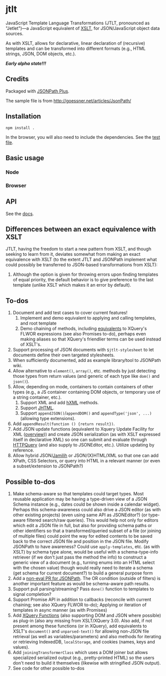 # jtlt

JavaScript Template Language Transformations (JTLT, pronounced as
"Jetlet")—a JavaScript equivalent of [XSLT](http://www.w3.org/Style/XSL/),
for JSON/JavaScript object data sources.

As with XSLT, allows for declarative, linear declaration of
(recursive) templates and can be transformed into different
formats (e.g., HTML strings, JSON, DOM objects, etc.).

***Early alpha state!!!***

## Credits

Packaged with [JSONPath Plus](https://github.com/s3u/JSONPath).

The sample file is from <http://goessner.net/articles/JsonPath/>

## Installation

```shell
npm install .
```

In the browser, you will also need to include the dependencies.
See the [test file](test/test.html).

## Basic usage

### Node

### Browser

## API

See the [docs](docs/API.md).

## Differences between an exact equivalence with XSLT

JTLT, having the freedom to start a new pattern from XSLT, and though
seeking to learn from it, deviates somewhat from making an exact
equivalence with XSLT (to the extent JTLT and JSONPath implement
what could possibly be transferred to JSON-based transformations
from XSLT):

1.  Although the option is given for throwing errors upon finding
    templates of equal priority, the default behavior is to give
    preference to the last template (unlike XSLT which makes it an
    error by default).

## To-dos

1.  Document and add test cases to cover current features!
    1.  Implement and demo equivalent to applying and calling templates, and
        root template
    1.  Demo chaining of methods, including [equivalents](http://www.saxonica.com/papers/XTech2005/mhkpaper.html#S4.)
        to XQuery's FLWOR expressions (see also Promises to-do), perhaps
        even making aliases so that XQuery's friendlier terms can be used
        instead of XSLT's.
1.  Support processing of JSON documents with `$jtlt-stylesheet` to let
    documents define their own targeted stylesheets.
1.  When sufficiently documented, add as example library/tool to
    JSONPath wiki.
1.  Allow alternative to `element()`, `array()`, etc. methods by just
    detecting those types from return values (and generic of each
    type like `dom()` and `json()`).
1.  Allow, depending on mode, containers to contain containers of other
    types (e.g., a JS container containing DOM objects, or temporary use
    of a string container, etc.).
    1.  Support XML and add [hXML](https://github.com/brettz9/hxml) methods.
    1.  Support [JHTML](https://github.com/brettz9/jhtml).
    1.  Support `appendJSON()`/`appendDOM()` and
        `appendType('json', ...)` (allowing type extensions).
1.  Add `appendResult(function () {return result})`.
1.  Add JSON update functions (equivalent to Xquery Update Facility for
    XML ([overview](http://www.xmlplease.com/xquery-update))) and create
    JSON serialization (as with XSLT expressed itself in declarative XML)
    so one can submit and evaluate
    through [HTTPQuery](https://github.com/brettz9/httpquery) (and also
    supply to JSONEditor, etc.). Utilize updating by reference.
1.  Allow hybrid JSON/[Jamilih](https://github.com/brettz9/jamilih) or
    JSON/(X)HTML/XML so that one can add
    XPath, CSS Selectors, or query into HTML in a relevant manner (or
    even a subset/extension to JSONPath?)

## Possible to-dos

1.  Make schema-aware so that templates could target types. Most reusable
    application may be having a type-driven view of a JSON Schema instance
    (e.g., dates could be shown inside a calendar widget). Perhaps this
    schema-awareness could also drive a JSON editor (as with other existing
    projects) (even using same API as JSONEditor?) (or type-aware filtered
    search/raw queries). This would help not only for editors which edit a
    JSON file in full, but also for providing schema paths or other identifiers
    so that a transformed/queried subset of a file (or joining of multiple
    files) could point the way for edited contents to be saved back to the
    correct JSON file and position in the JSON file. Modify JSONPath
    to have awareness? Could use `apply-templates`, etc. (as with XSLT) by
    schema type alone, would be useful with a schema-type-info retriever
    (if we don't just pass the method the info) to construct a generic view
    of a document (e.g., turning enums into an HTML select with the chosen
    value) though would really need to iterate a schema (get schema for
    current document?) to build a general purpose form
1.  Add a [non-eval PR for JSONPath](https://github.com/s3u/JSONPath/pull/4).
    The OR condition (outside of filters) is another important feature as
    would be schema-aware path results.
1.  Support pull parsing/streaming? Pass `done()` function to templates to
    signal completion?
1.  Support Promise API in addition to callbacks (reconcile with
    current chaining; see also XQuery FLWOR to-do);
    Applying or iteration of templates in async manner (as with Promises)
1.  Add [XQuery Functions](https://code.google.com/p/jsxqueryparser/source/browse/trunk/jsxqueryparser/XQueryParser.js#1768)
    (also supporting DOM and JSON where possible) as plug-in (also any
    missing from XSLT/XQuery 3.0). Also add, if not present among these
    functions (or in XQuery), add equivalents to XSLT's
    `document()` and `unparsed-text()` for allowing non-JSON file
    retrieval (as well as variables/parameters) and also methods for
    iterating or retrieving IndexedDB, `localStorage`, and cookies
    (names, keys and values).
1.  Add `joiningTransformerClass` which uses a DOM joiner but allows
    specialized serialized output (e.g., pretty-printed HTML) so the users
    don't need to build it themselves (likewise with stringified
    JSON output).
1.  See code for other possible to-dos
